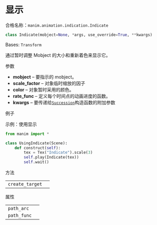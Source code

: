 # 显示

合格名称：`manim.animation.indication.Indicate`

```py
class Indicate(mobject=None, *args, use_override=True, **kwargs)
```

Bases: `Transform`


通过暂时调整 Mobject 的大小和重新着色来显示它。

参数

- **mobject** – 要指示的 mobject。
- **scale_factor** – 对象临时缩放的因子
- **color** – 对象暂时采用的颜色。
- **rate_func** – 定义每个时间点的动画进度的函数。
- **kwargs** – 要传递给[`Succession`]()构造函数的附加参数


例子

示例：使用显示

```py
from manim import *

class UsingIndicate(Scene):
    def construct(self):
        tex = Tex("Indicate").scale(3)
        self.play(Indicate(tex))
        self.wait()
```


方法

|||
|-|-|
`create_target`|

属性

|||
|-|-|
`path_arc`|
`path_func`|
